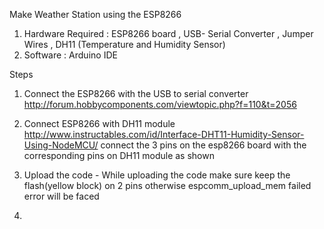 Make Weather Station using the ESP8266 
1. Hardware Required : ESP8266 board , USB- Serial Converter , Jumper Wires , DH11 (Temperature and Humidity Sensor)
2. Software : Arduino IDE

Steps 

1. Connect the ESP8266 with the USB to serial converter 
   http://forum.hobbycomponents.com/viewtopic.php?f=110&t=2056


2. Connect ESP8266 with DH11 module    
   http://www.instructables.com/id/Interface-DHT11-Humidity-Sensor-Using-NodeMCU/
   connect the 3 pins on the esp8266 board with the corresponding pins on DH11 module as shown 
 
3. Upload the code - While uploading the code make sure keep the flash(yellow block) on 2 pins otherwise espcomm_upload_mem failed error will be faced 

4. 
